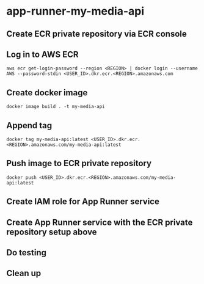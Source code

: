 # app-runner-my-media-api

## Create ECR private repository via ECR console

## Log in to AWS ECR

```
aws ecr get-login-password --region <REGION> | docker login --username AWS --password-stdin <USER_ID>.dkr.ecr.<REGION>.amazonaws.com
```

## Create docker image

```
docker image build . -t my-media-api
```

## Append tag

```
docker tag my-media-api:latest <USER_ID>.dkr.ecr.<REGION>.amazonaws.com/my-media-api:latest
```

## Push image to ECR private repository

```
docker push <USER_ID>.dkr.ecr.<REGION>.amazonaws.com/my-media-api:latest
```

## Create IAM role for App Runner service

## Create App Runner service with the ECR private repository setup above

## Do testing

## Clean up
